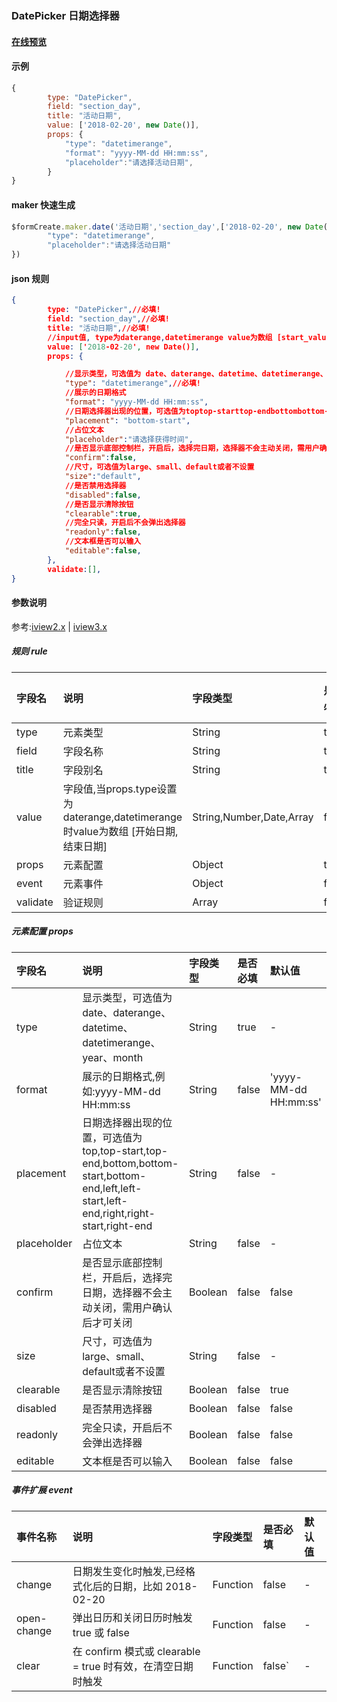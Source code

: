 ### DatePicker 日期选择器

#### [在线预览](https://jsrun.net/HehKp/edit)

#### 示例
```js
{
        type: "DatePicker",
        field: "section_day",
        title: "活动日期",
        value: ['2018-02-20', new Date()], 
        props: {
            "type": "datetimerange",
            "format": "yyyy-MM-dd HH:mm:ss", 
            "placeholder":"请选择活动日期", 
        }
}
```

#### maker 快速生成
```js
$formCreate.maker.date('活动日期','section_day',['2018-02-20', new Date()]).props({
        "type": "datetimerange",
        "placeholder":"请选择活动日期"
})
```

#### json 规则
```json
{
        type: "DatePicker",//必填!
        field: "section_day",//必填!
        title: "活动日期",//必填!
        //input值, type为daterange,datetimerange value为数组 [start_value,end_value]
        value: ['2018-02-20', new Date()],
        props: {

            //显示类型，可选值为 date、daterange、datetime、datetimerange、year、month
            "type": "datetimerange",//必填!
            //展示的日期格式
            "format": "yyyy-MM-dd HH:mm:ss",
            //日期选择器出现的位置，可选值为toptop-starttop-endbottombottom-startbottom-endleftleft-startleft-endrightright-startright-end
            "placement": "bottom-start",
            //占位文本
            "placeholder":"请选择获得时间",
            //是否显示底部控制栏，开启后，选择完日期，选择器不会主动关闭，需用户确认后才可关闭
            "confirm":false,
            //尺寸，可选值为large、small、default或者不设置
            "size":"default",
            //是否禁用选择器
            "disabled":false,
            //是否显示清除按钮
            "clearable":true,
            //完全只读，开启后不会弹出选择器
            "readonly":false,
            //文本框是否可以输入
            "editable":false,
        },
        validate:[],
}
```

#### 参数说明

参考:[iview2.x](http://v2.iviewui.com/components/date-picker#API) | [iview3.x](https://www.iviewui.com/components/date-picker#API)



##### 规则 rule

| 字段名 | 说明 | 字段类型 | 是否必填 | 默认值 |
| :--- | :--- | :--- | :--- | :--- |
| type | 元素类型 | String | true | - |
| field | 字段名称 | String | true | - |
| title | 字段别名 | String | true | - |
| value | 字段值,当props.type设置为daterange,datetimerange时value为数组 \[开始日期,结束日期\] | String,Number,Date,Array | false | - |
| props | 元素配置 | Object | true | - |
| event | 元素事件 | Object | false | - |
| validate | 验证规则 | Array | false | - |

##### 元素配置 props

| 字段名 | 说明 | 字段类型 | 是否必填 | 默认值 |
| :--- | :--- | :--- | :--- | :--- |
| type | 显示类型，可选值为 date、daterange、datetime、datetimerange、year、month | String | true | - |
| format | 展示的日期格式,例如:yyyy-MM-dd HH:mm:ss | String | false | 'yyyy-MM-dd HH:mm:ss' |
| placement | 日期选择器出现的位置，可选值为top,top-start,top-end,bottom,bottom-start,bottom-end,left,left-start,left-end,right,right-start,right-end | String | false | - |
| placeholder | 占位文本 | String | false | - |
| confirm | 是否显示底部控制栏，开启后，选择完日期，选择器不会主动关闭，需用户确认后才可关闭 | Boolean | false | false |
| size | 尺寸，可选值为large、small、default或者不设置 | String | false | - |
| clearable | 是否显示清除按钮 | Boolean | false | true |
| disabled | 是否禁用选择器 | Boolean | false | false |
| readonly | 完全只读，开启后不会弹出选择器 | Boolean | false | false |
| editable | 文本框是否可以输入 | Boolean | false | false |

##### 事件扩展 event

| 事件名称 | 说明 | 字段类型 | 是否必填 | 默认值 |
| :--- | :--- | :--- | :--- | :--- |
| change | 日期发生变化时触发,已经格式化后的日期，比如 2018-02-20 | Function | false | - |
| open-change | 弹出日历和关闭日历时触发 true 或 false | Function | false | - |
| clear | 在 confirm 模式或 clearable = true 时有效，在清空日期时触发 | Function | false\` | - |



